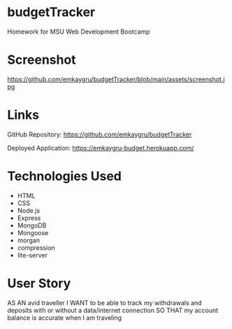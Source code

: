 # budgetTracker
Homework for MSU Web Development Bootcamp

# Screenshot 
https://github.com/emkaygru/budgetTracker/blob/main/assets/screenshot.jpg

# Links
GitHub Repository: https://github.com/emkaygru/budgetTracker

Deployed Application: https://emkaygru-budget.herokuapp.com/

# Technologies Used
* HTML
* CSS
* Node.js
* Express
* MongoDB
* Mongoose
* morgan
* compression
* lite-server

# User Story
AS AN avid traveller
I WANT to be able to track my withdrawals and deposits with or without a data/internet connection
SO THAT my account balance is accurate when I am traveling